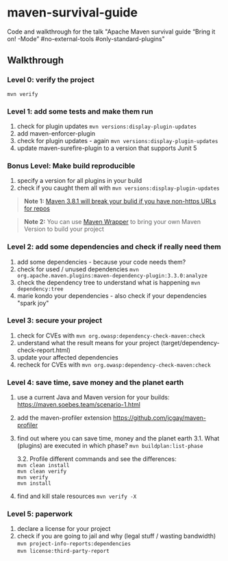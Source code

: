 # maven-survival-guide
Code and walkthrough for the talk "Apache Maven survival guide “Bring it on! -Mode” #no-external-tools #only-standard-plugins"

## Walkthrough

### Level 0: verify the project
    mvn verify
    
### Level 1: add some tests and make them run

 1. check for plugin updates
	`mvn versions:display-plugin-updates`
 2. add maven-enforcer-plugin
 3. check for plugin updates - again
	`mvn versions:display-plugin-updates`
 4. update maven-surefire-plugin to a version that supports Junit 5

### Bonus Level: Make build reproducible
    
 1. specify a version for all plugins in your build
 2. check if you caught them all with
	 `mvn versions:display-plugin-updates`
> **Note 1:** [Maven 3.8.1 will break your bulid if you have non-https URLs for repos](https://maven.apache.org/docs/3.8.1/release-notes.html#how-to-fix-when-i-get-a-http-repository-blocked)

> **Note 2:** You can use [Maven Wrapper](https://maven.apache.org/wrapper/) to bring your own Maven Version to build your project

### Level 2: add some dependencies and check if really need them

 1. add some dependencies - because your code needs them?
 2. check for used / unused dependencies
	`mvn org.apache.maven.plugins:maven-dependency-plugin:3.3.0:analyze`
 3. check the dependency tree to understand what is happening
	 `mvn dependency:tree` 
 4. marie kondo your dependencies - also check if your dependencies "spark joy"

### Level 3: secure your project

 1. check for CVEs with
	`mvn org.owasp:dependency-check-maven:check`
 2. understand what the result means for your project (target/dependency-check-report.html)
 3. update your affected dependencies 
 4. recheck for CVEs with
	 `mvn org.owasp:dependency-check-maven:check`

### Level 4: save time, save money and the planet earth

 1. use a current Java and Maven version for your builds: https://maven.soebes.team/scenario-1.html
 2. add the maven-profiler extension https://github.com/jcgay/maven-profiler
 3. find out where you can save time, money and the planet earth
    3.1. What (plugins) are executed in which phase?
		`mvn buildplan:list-phase`
		
    3.2. Profile different commands and see the differences:  
		`mvn clean install`  
		`mvn clean verify`  
		`mvn verify`  
		`mvn install`  
		
 4. find and kill stale resources
    `mvn verify -X`

### Level 5: paperwork 
   
 1. declare a license for your project
 2. check if you are going to jail and why (legal stuff / wasting bandwidth)  
	`mvn project-info-reports:dependencies`  
	`mvn license:third-party-report`
    
